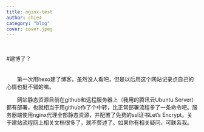 ```yaml
---
title: nginx-test
author: chie4
category: "blog"
cover: cover.jpeg
---
```


</br>  

#建博了？  
</br>
</br>
&emsp;&emsp;第一次用hexo建了博客，虽然没人看吧，但是以后用这个网站记录点自己的心情也挺不错的嘛。

&emsp;&emsp;网站静态资源目前在github和远程服务器上（我用的腾讯云Ubuntu Server）都有部署，也就相当于用github作了个中转，比正常部署流程多了一条命令吧。服务器端使用nginx代理全部静态资源，并配置了免费的ssl证书Let’s Encrypt。关于建站流程网上相关文档很多了，就不赘述了。如果你有相关疑问，可联系我。
